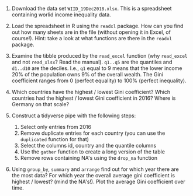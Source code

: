  1. Download the data set `WIID_19Dec2018.xlsx`. This is a spreadsheet
    containing worlid income inequality data. 

 1. Load the spreadsheet in R using the `readxl` package. How can you find
    out how many sheets are in the file (without opening it in Excel, of
    course!). Hint: take a look at what functions are there in the `readxl`
    package.
 
 2. Examine the tibble produced by the `read_excel` function (why
    `read_excel` and not `read_xlsx`? Read the manual). `q1..q5` are the
    quantiles and `d1..d10` are the deciles. I.e., `q1` equal to 9 means
    that the lower income 20% of the population owns 9% of the overall
    wealth. The Gini coefficient ranges from 0 (perfect equality) to 100%
    (perfect inequality).

 3. Which countries have the highest / lowest Gini coefficient? Which
    countries had the highest / lowest Gini coefficient in 2016? Where is
    Germany on that scale?

 2. Construct a tidyverse pipe with the following steps:

     1. Select only entries from 2016
     2. Remove duplicate entries for each country (you can use the
        `duplicated` function for that)
     3. Select the columns id, country and the quantile columns
     4. Use the `gather` function to create a long version of the table 
     5. Remove rows containing NA's using the `drop_na` function

 3. Using `group_by`, `summary` and `arrange` find out for which year there
    are the most data? For which year the overall average gini coefficient
    is highest / lowest? (mind the NA's!). Plot the average Gini
    coefficient over time.
